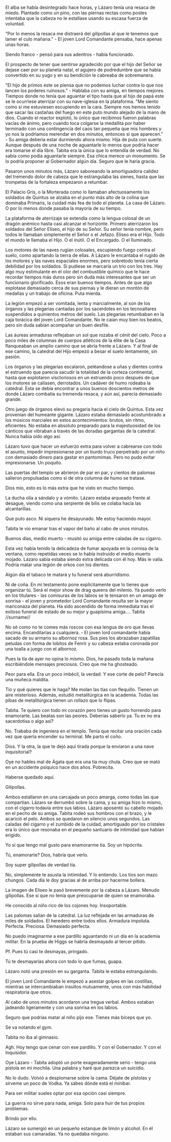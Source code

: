 El alba se había desintegrado hace horas, y Lázaro tenía una resaca de miedo. Plantado como un pino, con las piernas rectas como postes intentaba que la cabeza no le estallase usando su escasa fuerza de voluntad.

"Por lo menos la resaca me distraerá del gilipollas al que le tenemos que lamer el culo mañana." - El joven Lord Comandante pensaba, hace apenas unas horas.

Siendo franco - pensó para sus adentros - había funcionado.

El prospecto de tener que sentirse agradecido por que el hijo del Señor se dejase caer por su planeta natal, el agujero de podredumbre que se había convertido en su yugo y en su bendición le cabreaba de sobremanera.

"El hijo de primos este se piensa que no podemos luchar contra lo que nos lancen los poderes ruinosos." - Hablaba con su amiga, en tiempos mejores. Tiempos donde no tenía que aguantar el tipo hasta que al hijo de papá este se le ocurriese aterrizar con su nave-iglesia en la plataforma. "Me siento como si me estuviesen escupiendo en la cara. Siempre nos hemos tenido que sacar las castañas del fuego en este puto mundo alejado de la mano de dios. Cuando el reactor explotó, lo único que recibimos fueron palabras vacías de ánimo, pero cuando toca colgarse la medallita por haber terminado con una contingencia del caos tan pequeña que mis hombres y yo nos la podríamos merendar en dos minutos, entonces sí que aparecen." - Su amiga debería estar durmiendo ahora mismo. Hija de puta con suerte. Aunque después de una noche de aguantarle lo menos que podría hacer era tomarse el día libre. Tabita era la única que lo entendía de verdad. No sabía como podía aguantarle siempre. Esa chica merece un monumento. Se lo podría proponer al Gobernador algún día. Seguro que le haría gracia.

<!-- Mention that he does not want to take ibuprofen because he likes a bit of pain -->

Pasaron unos minutos más, Lázaro saboreando la amortiguadora calidez del tremendo dolor de cabeza que le estrangulaba las sienes, hasta que las trompetas de la fortaleza empezaron a retumbar.

El Palacio Gris, o la Morterada como lo llamaban afectuosamente los soldados de Quintus se alzaba en el punto más alto de la colina que dominaba Primaris, la cuidad más fea de todo el planeta. La casa de Lázaro. O por lo menos donde pasaba la mayoría de su tiempo.

La plataforma de aterrizaje se extendía como la lengua colosal de un dragón anémico hasta casi alcanzar el horizonte. Primero aterrizaron los soldados del Señor Elíseo, el hijo de su Señor. Su señor tenía nombre, pero todos le llamaban simplemente el Señor o el Jefazo. Elíseo era el Hijo. Todo el mundo le llamaba el Hijo. O el inútil. O el Encargado. O el Iluminado. 

<!-- dunno if i keep this -->

Los motores de las naves rugían colosales, escupiendo fuego contra el suelo, como apartando la tierra de ellas. A Lázaro le encantaba el rugido de los motores y las naves espaciales enormes, pero sobretodo tenía cierta debilidad por los soldados. Si pudiese se marcaría un trío con los tres. Hay algo muy estimulante en el olor del combustible químico que le hace recordar tiempos más duros pero sin duda más interesantes que ser un funcionario glorificado. Esos eran buenos tiempos. Antes de que algo explotase demasiado cerca de sus piernas y le dieran un montón de medallas y un trabajo de oficina. Puta mierda.

<!-- Lázaro se unió al ejército porque no encajaba en este mundo.  -->

La legión empezó a ser vomitada, lenta y marcialmente, al son de los órganos y las plegarias cantadas por los sacerdotes en los tecnoaltares suspendidos a quinientos metros del suelo. Las plegarias retumbaban en la caja torácica del joven Lord Comandante. No le caían muy bien los beatos, pero sin duda sabían acompañar un buen desfile.

Las áureas armaduras reflejaban un sol que rozaba el cénit del cielo. Poco a poco miles de columnas de cuerpos atléticos de la élite de la Casa flanqueaban un amplio camino que se abría frente a Lázaro. Y al final de ese camino, la catedral del Hijo empezó a besar el suelo lentamente, sin pasión.

Los órganos y las plegarias escalaron, peléandose a uñas y dientes contra el estruendo que parecía sacudir la totalidad de la corteza continental, hasta que explotaron visctoriosos en un estruendo poco después de que los motores se callasen, derrotados. Un cadáver de humo rodeaba la catedral. Esta se debía encontrar a unos buenos doscientos metros de donde Lázaro combatía su tremenda resaca, y aún así, parecía demasiado grande.

Otro juego de órganos elevó su pregaria hacia el cielo de Quintus. Esta vez provenían del humeante gigante. Lázaro estaba demasiado acostumbrado a los músicos marciales en estos acontecimientos: brutos, sin ritmo, eficientes. No estaba en absoluto preparado para la majestuosidad de los cánticos que vibraban a través de las doradas gargantas de la catedral. Nunca había oído algo así.

Lázaro tuvo que hacer un esfuerzo extra para volver a cabrearse con todo el asunto, impedir impresionarse por un burdo truco perpetrado por un niño con demasiado dinero para gastar en pantomimas. Pero no pudo evitar impresionarse. Un poquito.

Las puertas del templo se abrieron de par en par, y cientos de palomas salieron propulsadas como si de otra columna de humo se tratase.

Dios mío, esto es lo más extra que he visto en mucho tiempo.

<!-- TODO do i need to end here? -->

La ducha olía a sándalo y a vómito. Lázaro estaba arqueado frente al desague, viendo como una serpiente de bilis se colaba hacia las alcantarillas. 

Que puto asco. Ni siquera he desayunado. Me estoy haciendo mayor.

Tabita le vio emanar tras el vapor del baño al cabo de unos minutos.

Buenos días, medio muerto - musitó su amiga entre caladas de su cigarro.

Esta vez había tenido la delicadeza de fumar apoyada en la cornisa de la ventana, como repetidas veces se lo había instruido el medio muerto mojado. Lázaro sabía estaba siendo extra delicada con él hoy. Más le valía. Podría matar una legión de orkos con los dientes.

Algún día el tabaco te matará y tu funeral será aburridísmo.

Ni de coña. En mi testamento pone explícitamente que lo tienes que organizar tú. Será el mejor show de drag queens del milenio. Ya puedo verlo en los titulares - las comisuras de los labios se le tensaron en un amago de sonrisa - el joven y prometedor Lord Comandante resulta ser la mayor mariconaza del planeta. Ha sido ascendido de forma immediata tras el exitoso funeral de estado de su mejor y guapísima amiga.... Tabita //surname//

No sé como no te comes más roscos con esa lengua de oro que llevas encima. Encandilarías a cualquiera. - El joven lord comandante había sacado de su armario su albornoz rosa. Sus pies los abrazaban zapatillas peludas con forma de lobitos de Fenrir y su cabeza estaba coronada por una toalla a juego con el albornoz.

Pues la tía de ayer no opina lo mismo. Dios, he pasado toda la mañana escribiéndole mensajes preciosos. Creo que me ha ghosteado.

Peor para ella. Era un poco imbécil, la verdad. Y ese corte de pelo? Parecía una muñeca maldita.

Tío y qué quieres que le haga? Me molan las tías con flequillo. Tienen un aire misterioso. Además, estudió metalitúrgica en la academia. Todas las pibas de metalitúrgica tienen un rollazo que lo flipas.

Tabita. Te quiero con todo mi corazón pero tienes un gusto horrendo para enamorarte. Las beatas son las peores. Deberías saberlo ya. Tu ex no era sacerdotisa o algo así?

No. Trababa de ingeniera en el templo. Tenía que recitar una oración cada vez que quería encender su terminal. Me parto el coño.

Dios. Y la otra, la que te dejó aquí tirada porque la enviaron a una nave inquisitorial?

Oye no hables mal de Ágata que era una tía muy chula. Creo que se mató en un accidente psíquico hace dos años. Pobrecita. 

Haberse quedado aquí.

Gilipollas.

Ambos estallaron en una carcajada un poco amarga, como todas las que compartían. Lázaro se derrumbó sobre la cama, y su amiga hizo lo mismo, con el cigarro todavía entre sus labios. Lázaro aposentó su cabello mojado en el pecho de su amiga. Tabita rodeó sus hombros con el brazo, y le acarició el pelo. Ambos se quedaron en silencio unos segundos. Las caladas del cigarro y el zumbido de la cuidad, amortiguado por los cristales era lo único que resonaba en el pequeño santuario de intimidad que habían erigido.

Yo sí que tengo mal gusto para enamorarme tía. Soy un hipócrita.

Tú, enamorarte? Dios, habría que verlo.

Soy super gilipollas de verdad tía.

No, simplemente te asusta la intimidad. Y lo entiendo. Los tíos son mazo chungos. Cada día le doy gracias al de arriba por hacerme bollera.

<!-- It would be good to reveal here the love interest but i feel im showing my cards too early -->

<!-- Pf. Ya. Yo que sé. Oye sabes quien está buenísimo por cierto?

Ilumíname - Tabita apagó el cigarrillo en el cenicero que había depositado en la mesita de noche con anterioridad.

Eliseo.

Eres gilipollas?

Dios. Está buenísimo tía.

Deberías dejar de beber. Te está matando las neuronas. -->

La imagen de Eliseo le pasó brevemente por la cabeza a Lázaro. Menudo gilipollas. Ese si que no tenía que preocuparse de quien se enamoraba.

He conocido al niño rico de los cojones hoy. Insoportable.

Las palomas salían de la catedral. La luz reflejada en las armaduras de miles de soldados. El heredero entre todos ellos. Armadura impoluta. Perfecta. Preciosa. Demasiado perfecta.

No puedo imaginarme a ese pardillo aguantando ni un día en la academia militar. En la prueba de Higgs se habría desmayado al tercer pitido.

Pf. Pues tú casi te desmayas, pringado.

Tú te desmayarías ahora con todo lo que fumas, guapa.

Lázaro notó una presión en su garganta. Tabita le estaba estrangulando.

El joven Lord Comandante le empezó a asestar golpes en las costillas, mientras se intercambiaban insultos mutuamente, unos con más habilidad respiratoria que otros.

Al cabo de unos minutos acordaron una tregua verbal. Ambos estaban jadeando ligeramente y con una sonrisa en los labios.

Seguro que podrías matar al niño pijo ese. Tienes más bíceps que yo.

Se va notando el gym.

Tabita no iba al gimnasio.

Agh. Hoy tengo que cenar con ese pardillo. Y con el Gobernador. Y con el Inquisidor.

Oye Lázaro - Tabita adoptó un porte exageradamente serio - tengo una pistola en mi mochila. Una palabra y haré que parezca un suicidio.

No lo dudo. Volvió a desplomarse sobre la cama. Déjate de pistolas y sírveme un poco de Vodka. Ya sabes dónde está el minibar.

Para ser militar sueles optar por esa opción casi siempre.

La guerra no sirve para nada, amiga. Solo para huir de tus propios problemas.

Brindo por ello.

Lázaro se sumergió en un pequeño estanque de limón y alcohol. En él estaban sus camaradas. Ya no quedaba ninguno.

